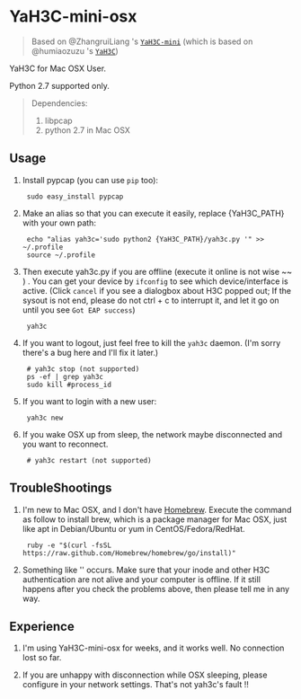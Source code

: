 YaH3C-mini-osx
==========

> Based on @ZhangruiLiang 's [`YaH3C-mini`](https://github.com/ZhanruiLiang/YaH3C-mini) (which is based on @humiaozuzu 's [`YaH3C`](https://github.com/humiaozuzu/YaH3C))

YaH3C for Mac OSX User.

Python 2.7 supported only.

> Dependencies:
>   1. libpcap
>   2. python 2.7 in Mac OSX


## Usage

1. Install pypcap (you can use `pip` too):

		sudo easy_install pypcap

2. Make an alias so that you can execute it easily, replace {YaH3C_PATH} with your own path:

        echo "alias yah3c='sudo python2 {YaH3C_PATH}/yah3c.py '" >> ~/.profile
        source ~/.profile

3. Then execute yah3c.py if you are offline (execute it online is not wise ~~ ) . You can get your device by `ifconfig` to see which device/interface is active. (Click `cancel` if you see a dialogbox about H3C popped out; If the sysout is not end, please do not ctrl + c to interrupt it, and let it go on until you see `Got EAP success`)

		yah3c

4. If you want to logout, just feel free to kill the `yah3c` daemon. (I'm sorry there's a bug here and I'll fix it later.)

		# yah3c stop (not supported)
		ps -ef | grep yah3c
		sudo kill #process_id

5. If you want to login with a new user:

        yah3c new

6. If you wake OSX up from sleep, the network maybe disconnected and you want to reconnect.

        # yah3c restart (not supported)
		

## TroubleShootings

1. I'm new to Mac OSX, and I don't have [Homebrew](http://brew.sh). Execute the command as follow to install brew, which is a package manager for Mac OSX, just like apt in Debian/Ubuntu or yum in CentOS/Fedora/RedHat.

		ruby -e "$(curl -fsSL https://raw.github.com/Homebrew/homebrew/go/install)"

2. Something like '<!DOCTYPE html>' occurs. Make sure that your inode and other H3C authentication are not alive and your computer is offline. If it still happens after you check the problems above, then please tell me in any way.


## Experience

1. I'm using YaH3C-mini-osx for weeks, and it works well. No connection lost so far.

2. If you are unhappy with disconnection while OSX sleeping, please configure in your network settings. That's not yah3c's fault !!
